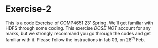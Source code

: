 # Exercise-2

This is a code Exercise of COMP4651 23' Spring. We'll get familiar with HDFS through some coding. This exercise *DOSE NOT* account for any marks, but we strongly recommand you go through the codes and get familiar with it. Please follow the instructions in lab 03, on $28^{th}$ Feb.
